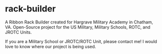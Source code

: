 # rack-builder
A Ribbon Rack Builder created for Hargrave Military Academy in Chatham, VA. Open-Source project for the US Military, Military Schools, ROTC, and JROTC Units.

If you are a Military School or JROTC/ROTC Unit, please contact me! I would love to know where our project is being used.
